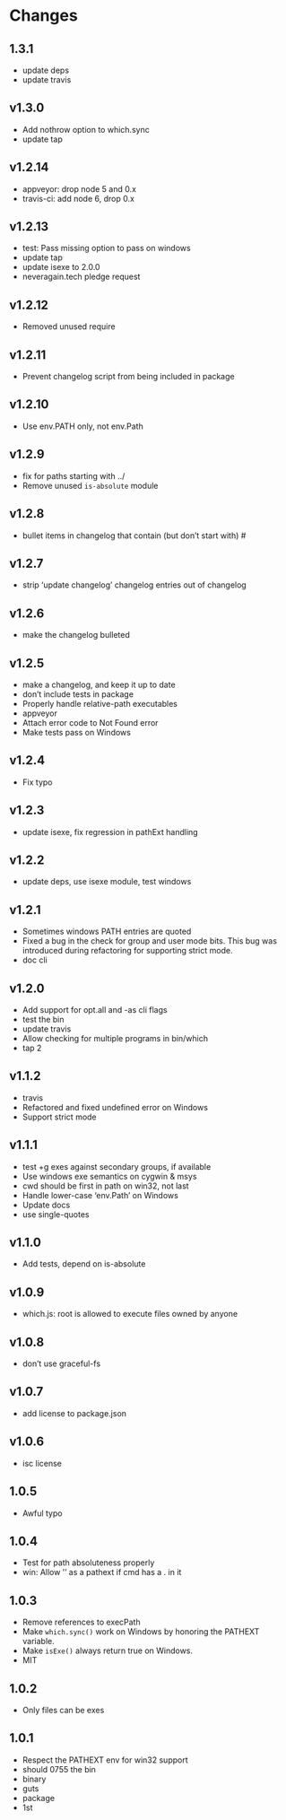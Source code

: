 Changes
=======

1.3.1
-----

-   update deps
-   update travis

v1.3.0
------

-   Add nothrow option to which.sync
-   update tap

v1.2.14
-------

-   appveyor: drop node 5 and 0.x
-   travis-ci: add node 6, drop 0.x

v1.2.13
-------

-   test: Pass missing option to pass on windows
-   update tap
-   update isexe to 2.0.0
-   neveragain.tech pledge request

v1.2.12
-------

-   Removed unused require

v1.2.11
-------

-   Prevent changelog script from being included in package

v1.2.10
-------

-   Use env.PATH only, not env.Path

v1.2.9
------

-   fix for paths starting with ../
-   Remove unused `is-absolute` module

v1.2.8
------

-   bullet items in changelog that contain (but don’t start with) \#

v1.2.7
------

-   strip ‘update changelog’ changelog entries out of changelog

v1.2.6
------

-   make the changelog bulleted

v1.2.5
------

-   make a changelog, and keep it up to date
-   don’t include tests in package
-   Properly handle relative-path executables
-   appveyor
-   Attach error code to Not Found error
-   Make tests pass on Windows

v1.2.4
------

-   Fix typo

v1.2.3
------

-   update isexe, fix regression in pathExt handling

v1.2.2
------

-   update deps, use isexe module, test windows

v1.2.1
------

-   Sometimes windows PATH entries are quoted
-   Fixed a bug in the check for group and user mode bits. This bug was introduced during refactoring for supporting strict mode.
-   doc cli

v1.2.0
------

-   Add support for opt.all and -as cli flags
-   test the bin
-   update travis
-   Allow checking for multiple programs in bin/which
-   tap 2

v1.1.2
------

-   travis
-   Refactored and fixed undefined error on Windows
-   Support strict mode

v1.1.1
------

-   test +g exes against secondary groups, if available
-   Use windows exe semantics on cygwin & msys
-   cwd should be first in path on win32, not last
-   Handle lower-case ‘env.Path’ on Windows
-   Update docs
-   use single-quotes

v1.1.0
------

-   Add tests, depend on is-absolute

v1.0.9
------

-   which.js: root is allowed to execute files owned by anyone

v1.0.8
------

-   don’t use graceful-fs

v1.0.7
------

-   add license to package.json

v1.0.6
------

-   isc license

1.0.5
-----

-   Awful typo

1.0.4
-----

-   Test for path absoluteness properly
-   win: Allow ’’ as a pathext if cmd has a . in it

1.0.3
-----

-   Remove references to execPath
-   Make `which.sync()` work on Windows by honoring the PATHEXT variable.
-   Make `isExe()` always return true on Windows.
-   MIT

1.0.2
-----

-   Only files can be exes

1.0.1
-----

-   Respect the PATHEXT env for win32 support
-   should 0755 the bin
-   binary
-   guts
-   package
-   1st
